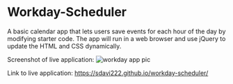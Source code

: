 # Workday-Scheduler

A basic calendar app that lets users save events for each hour of the day by modifying starter code. The app will run in a web browser and use jQuery to update the HTML and CSS dynamically.

Screenshot of live application: ![workday app pic](https://github.com/sdavi222/workday-scheduler/assets/130076128/b2114a8e-c9e3-4369-840a-ebdfb4efcfc0)

Link to live application: https://sdavi222.github.io/workday-scheduler/
